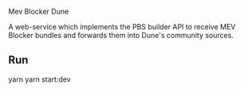 Mev Blocker Dune

A web-service which implements the PBS builder API to receive MEV Blocker bundles and forwards them into Dune's community sources.

## Run

yarn
yarn start:dev
